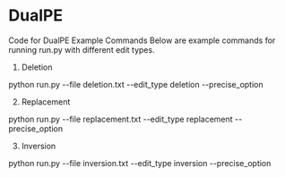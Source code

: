 # DualPE
Code for DualPE
Example Commands
Below are example commands for running run.py with different edit types.

1. Deletion

python run.py --file deletion.txt --edit_type deletion --precise_option

2. Replacement
   
python run.py --file replacement.txt --edit_type replacement --precise_option

3. Inversion
   
python run.py --file inversion.txt --edit_type inversion --precise_option
